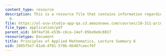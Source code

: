 ```yaml
---
content_type: resource
description: This is a resource file that contains information regarding lecture summary
  6.
file: https://ol-ocw-studio-app-qa.s3.amazonaws.com/courses/18-311-principles-of-applied-mathematics-spring-2014/2885f5e781a8df81578b6b487caecf6f_MIT18_311S14_Lecture6.pdf
file_type: application/pdf
parent_uid: b0f4af16-e53b-c6ca-14ef-05be9e6c8817
resourcetype: Document
title: Principles of Applied Mathematics, Lecture Summary 6
uid: 2885f5e7-81a8-df81-578b-6b487caecf6f
---
```

